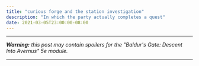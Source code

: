 ```yaml
---
title: "curious forge and the station investigation"
description: "In which the party actually completes a quest"
date: 2021-03-05T23:00:00-08:00
---
```


---

_**Warning:** this post may contain spoilers for the "Baldur's Gate: Descent Into Avernus" 5e module._

---
